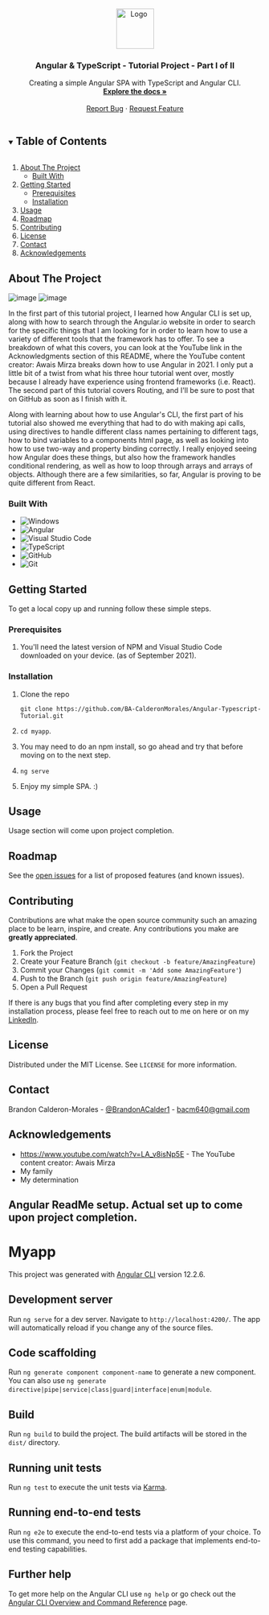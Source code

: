 <!--
*** Thanks for checking out the Best-README-Template. If you have a suggestion
*** that would make this better, please fork the repo and create a pull request
*** or simply open an issue with the tag "enhancement".
*** Thanks again! Now go create something AMAZING! :D
***
***
***
*** To avoid retyping too much info. Do a search and replace for the following:
*** github_username, repo_name, twitter_handle, email, project_title, project_description
-->



<!-- PROJECT SHIELDS -->
<!--
*** I'm using markdown "reference style" links for readability.
*** Reference links are enclosed in brackets [ ] instead of parentheses ( ).
*** See the bottom of this document for the declaration of the reference variables
*** for contributors-url, forks-url, etc. This is an optional, concise syntax you may use.
*** https://www.markdownguide.org/basic-syntax/#reference-style-links
-->
<!-- [![Contributors][contributors-shield]][contributors-url]
[![Forks][forks-shield]][forks-url]
[![Stargazers][stars-shield]][stars-url]
[![Issues][issues-shield]][issues-url]
[![MIT License][license-shield]][license-url]
[![LinkedIn][linkedin-shield]][linkedin-url]
 -->


<!-- PROJECT LOGO -->
<br />
<p id="top" align="center">
  <a href="https://github.com/BA-CalderonMorales/Angular-Typescript-Tutorial">
    <img src="https://user-images.githubusercontent.com/62074841/134056887-b5e3707c-c048-4dd8-bc68-2425f4ccb433.png" alt="Logo" width="75" height="80">
  </a>

  <h3 align="center">Angular & TypeScript - Tutorial Project - Part I of II</h3>

  <p align="center">
    Creating a simple Angular SPA with TypeScript and Angular CLI.
    <br />
    <a href="#about-the-project"><strong>Explore the docs »</strong></a>
    <br />
    <br />
<!--     <a href="">View Demo</a>
    · -->
    <a href="">Report Bug</a>
    ·
    <a href="">Request Feature</a>
  </p>
</p>



<!-- TABLE OF CONTENTS -->
<details open="open">
  <summary><h2 style="display: inline-block">Table of Contents</h2></summary>
  <ol>
    <li>
      <a href="#about-the-project">About The Project</a>
      <ul>
        <li><a href="#built-with">Built With</a></li>
      </ul>
    </li>
    <li>
      <a href="#getting-started">Getting Started</a>
      <ul>
        <li><a href="#prerequisites">Prerequisites</a></li>
        <li><a href="#installation">Installation</a></li>
      </ul>
    </li>
    <li><a href="#usage">Usage</a></li>
    <li><a href="#roadmap">Roadmap</a></li>
    <li><a href="#contributing">Contributing</a></li>
    <li><a href="#license">License</a></li>
    <li><a href="#contact">Contact</a></li>
    <li><a href="#acknowledgements">Acknowledgements</a></li>
  </ol>
</details>



<!-- ABOUT THE PROJECT -->
## About The Project

![image](https://user-images.githubusercontent.com/62074841/134056887-b5e3707c-c048-4dd8-bc68-2425f4ccb433.png)
![image](https://user-images.githubusercontent.com/62074841/134057168-6e35cd01-4981-4e07-8d13-806f2cad1563.png)

<p>
 In the first part of this tutorial project, I learned how Angular CLI is set up, along with how to search through the Angular.io website 
 in order to search for the specific things that I am looking for in order to learn how to use a variety of different tools that the framework 
 has to offer. To see a breakdown of what this covers, you can look at the YouTube link in the Acknowledgments section of this README, where the YouTube content creator: Awais Mirza breaks 
 down how to use Angular in 2021. I only put a little bit of a twist from what his three hour tutorial went over, mostly because I already have 
 experience using frontend frameworks (i.e. React). The second part of this tutorial covers Routing, and I'll be sure to post that on GitHub 
 as soon as I finish with it.
</p>

<p>
 Along with learning about how to use Angular's CLI, the first part of his tutorial also showed me everything that had to do with making api calls, 
 using directives to handle different class names pertaining to different tags, how to bind variables to a components html page, as well as looking 
 into how to use two-way and property binding correctly. I really enjoyed seeing how Angular does these things, but also how the framework handles 
 conditional rendering, as well as how to loop through arrays and arrays of objects. Although there are a few similarities, so far, Angular is proving 
 to be quite different from React.
</p>

<div id="demo"></div>


<!-- Here's a blank template to get started:
**To avoid retyping too much info. Do a search and replace with your text editor for the following:**
`BA-CalderonMorales`, `Angular-Typescript-Tutorial`, `twitter_handle`, `email`, `project_title`, `project_description` -->


### Built With
<div id="built-with"></div>

* ![Windows](https://img.shields.io/badge/Windows-0078D6?style=for-the-badge&logo=windows&logoColor=white)
* ![Angular](https://img.shields.io/badge/angular-%23DD0031.svg?style=for-the-badge&logo=angular&logoColor=white)
* ![Visual Studio Code](https://img.shields.io/badge/Visual%20Studio%20Code-0078d7.svg?style=for-the-badge&logo=visual-studio-code&logoColor=white)
* ![TypeScript](https://img.shields.io/badge/typescript-%23007ACC.svg?style=for-the-badge&logo=typescript&logoColor=white)
* ![GitHub](https://img.shields.io/badge/github-%23121011.svg?style=for-the-badge&logo=github&logoColor=white)
* ![Git](https://img.shields.io/badge/git-%23F05033.svg?style=for-the-badge&logo=git&logoColor=white)

<!-- GETTING STARTED -->
## Getting Started

To get a local copy up and running follow these simple steps.

### Prerequisites

1. You'll need the latest version of NPM and Visual Studio Code downloaded on your device. (as of September 2021).

### Installation

1. Clone the repo

   `git clone https://github.com/BA-CalderonMorales/Angular-Typescript-Tutorial.git`

2. `cd myapp`.
3. You may need to do an npm install, so go ahead and try that before moving on to the next step.
4. `ng serve`
5. Enjoy my simple SPA. :)


<!-- USAGE EXAMPLES -->
## Usage

Usage section will come upon project completion.

<!-- ROADMAP -->
## Roadmap

See the [open issues]() for a list of proposed features (and known issues).



<!-- CONTRIBUTING -->
## Contributing

Contributions are what make the open source community such an amazing place to be learn, inspire, and create. Any contributions you make are **greatly appreciated**. 

1. Fork the Project
2. Create your Feature Branch (`git checkout -b feature/AmazingFeature`)
3. Commit your Changes (`git commit -m 'Add some AmazingFeature'`)
4. Push to the Branch (`git push origin feature/AmazingFeature`)
5. Open a Pull Request

If there is any bugs that you find after completing every step in my installation process, please feel free to reach out to me on here or on my <a href="https://www.linkedin.com/in/bcalderonmorales-cmoe/">LinkedIn</a>.

<!-- LICENSE -->
## License

Distributed under the MIT License. See `LICENSE` for more information.


<!-- CONTACT -->
## Contact

Brandon Calderon-Morales - [@BrandonACalder1](https://twitter.com/BrandonACalder1) - bacm640@gmail.com


<!-- ACKNOWLEDGEMENTS -->
## Acknowledgements

* https://www.youtube.com/watch?v=LA_v8isNp5E - The YouTube content creator: Awais Mirza 
* My family
* My determination

## Angular ReadMe setup. Actual set up to come upon project completion.

# Myapp

This project was generated with [Angular CLI](https://github.com/angular/angular-cli) version 12.2.6.

## Development server

Run `ng serve` for a dev server. Navigate to `http://localhost:4200/`. The app will automatically reload if you change any of the source files.

## Code scaffolding

Run `ng generate component component-name` to generate a new component. You can also use `ng generate directive|pipe|service|class|guard|interface|enum|module`.

## Build

Run `ng build` to build the project. The build artifacts will be stored in the `dist/` directory.

## Running unit tests

Run `ng test` to execute the unit tests via [Karma](https://karma-runner.github.io).

## Running end-to-end tests

Run `ng e2e` to execute the end-to-end tests via a platform of your choice. To use this command, you need to first add a package that implements end-to-end testing capabilities.

## Further help

To get more help on the Angular CLI use `ng help` or go check out the [Angular CLI Overview and Command Reference](https://angular.io/cli) page.
